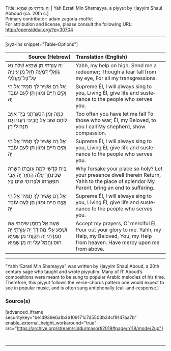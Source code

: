 <html>
<head></head>
<body>
Title: יָהּ עֶזְרָתִי מִן שְׁמַיָּא | Yah Ezrati Min Shemayya, a piyyut by Ḥayyim Shaul Abboud (ca. 20th c.)<br />
Primary contributor: adam.zagoria-moffet<br />
For attribution and license, please consult the following URL: <a href="http://opensiddur.org/?p=30704">http://opensiddur.org/?p=30704</a>
<p />
<hr />

[xyz-ihs snippet="Table-Options"]<table style="margin-left: auto; margin-right: auto;" class="draggable">
<thead><tr><th id="x" style="text-align: right;">Source (Hebrew)</th><th style="text-align: left;">Translation (English)</th></tr></thead>
<tbody>
<tr><td style="vertical-align:top;">
<div class="liturgy" lang="he">
יָהּ עֶזְרָתִי מִן שְׁמַיָּא        
שְׁלַח נָא גֽוֹאֲלִי 
דִּמְעָה תִזַּל מִן עֵינַיָּה   
עַל־כָּל־מַֽעֲלָלִי
</span></div></td>
 
<td style="vertical-align:top;">
<div class="english" lang="en">
Yahh, my help on high,          
Send me a redeemer;
Though a tear fall from my eye, 
For all my transgressions.
</div></td></tr>


<tr><td style="vertical-align:top;">
<div class="liturgy" lang="he">
אֵל רָם אָשִׁיר לָךְ תָּמִיד אֵל חַי וְקַיָּם
חַיִּים וּמָזוֹן תֵן לְעַם עוֹבֵד יָהּ
</span></div></td>
 
<td style="vertical-align:top;">
<div class="english" lang="en">
Supreme Él, I will always sing to you, Living Él, 
give life and sustenance to the people who serves you.
</div></td></tr>


<tr><td style="vertical-align:top;">
<div class="liturgy" lang="he">
כַּמָּה זְמָן הִסְגַּרְתַּנִי     
בְּיַד אוֹיֵב לוֹחֵם
שׁוּב אֵל חֲבִֽיבִי רְעֵנִי          
וְגַם תְּנָה לִי חֵן
</span></div></td>
 
<td style="vertical-align:top;">
<div class="english" lang="en">
Too often you have let me fall
To those who war;
Él, my Beloved, to you I call
My shepherd, show compassion.
</div></td></tr>


<tr><td style="vertical-align:top;">
<div class="liturgy" lang="he">
אֵל רָם אָשִׁיר לָךְ תָּמִיד אֵל חַי וְקַיָּם
חַיִּים וּמָזוֹן תֵן לְעַם עוֹבֵד יָהּ
</span></div></td>
 
<td style="vertical-align:top;">
<div class="english" lang="en">
Supreme Él, I will always sing to you, Living Él, 
give life and sustenance to the people who serves you.
</div></td></tr>


<tr><td style="vertical-align:top;">
<div class="liturgy" lang="he">
בֵּית קָדְשִׁי לָֽמָּה עֲזַבְתּוֹ   
הַשְׁרֵה שְׁכִינְתָּךְ עֲלֵהּ
הַחְזֵר יָהּ אָבִי תִפְאַרְתּוֹ 
וּלְצָרוֹתַי שִׂים קֵץ
</span></div></td>
 
<td style="vertical-align:top;">
<div class="english" lang="en">
Why forsake your place so holy?
Let your presence dwell therein
Return, Yahh to the place of splendor
My Parent, bring an end to suffering. 
</div></td></tr>


<tr><td style="vertical-align:top;">
<div class="liturgy" lang="he">
אֵל רָם אָשִׁיר לָךְ תָּמִיד אֵל חַי וְקַיָּם
חַיִּים וּמָזוֹן תֵן לְעַם עוֹבֵד יָהּ
</span></div></td>
 
<td style="vertical-align:top;">
<div class="english" lang="en">
Supreme Él, I will always sing to you, Living Él, 
give life and sustenance to the people who serves you.
</div></td></tr>


<tr><td style="vertical-align:top;">
<div class="liturgy" lang="he">
שְׁעֵה אֵל רַֽחֲמָן שִׂיחָתִי אָהּ   
וּשְׁפַע עָלַי מֵהוֹדָךְ
יָהּ עֶזְרָתִי יָהּ חֶמְדָּתִי              
יָהּ תִּקְוָתִי מִן שְׁמַיָּא
חוּס וַֽחֲמֹל עָלַי יָהּ מִן שְׁמַיָּא
</span></div></td>
 
<td style="vertical-align:top;">
<div class="english" lang="en">
Accept my prayers, O’ merciful Él,
Pour out your glory to me.
Yahh, my Help, my Beloved,
You, my Help from heaven.
Have mercy upon me from above.
</div></td></tr>
</tbody></table>

<hr />

"Yahh ‘Ezrati Min Shəmayya" was written by Ḥayyim Shaul Aboud, a 20th century sage who taught and wrote piyyutim. Many of R’ Aboud’s compositions were meant to be sung to popular Arabic melodies of his time. Therefore, this piyyut follows the verse-chorus pattern one would expect to see in popular music, and is often sung antiphonally (call-and-response.)

<h3>Source(s)</h3>

[advanced_iframe securitykey="be1d939e6a1b36109171c7d5503b34cf9147aa7b" enable_external_height_workaround="true" src="https://archive.org/stream/siddurmasorti2019#page/n118/mode/2up"]

&nbsp;

<hr />

&nbsp;
</body>
</html>